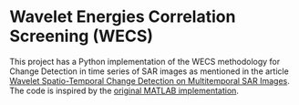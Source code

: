 # Wavelet Energies Correlation Screening (WECS)

This project has a Python implementation of the WECS methodology for Change Detection in time series of SAR images as mentioned in the article [Wavelet Spatio-Temporal Change Detection on Multitemporal SAR Images](https://ieeexplore.ieee.org/document/10105998). The code is inspired by the [original MATLAB implementation](https://github.com/rodneyfv/WECS/tree/main). 